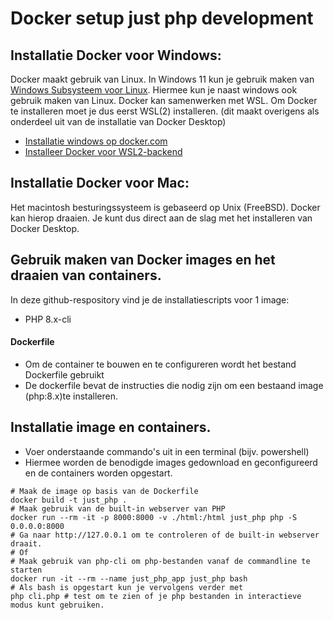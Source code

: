 # Docker setup just php development
## Installatie Docker voor Windows:
Docker maakt gebruik van Linux. In Windows 11 kun je gebruik maken van [Windows Subsysteem voor Linux](https://learn.microsoft.com/nl-nl/windows/wsl/about). Hiermee kun je naast windows ook gebruik maken van Linux. Docker kan samenwerken met WSL. Om Docker te installeren moet je dus eerst WSL(2) installeren. (dit maakt overigens als onderdeel uit van de installatie van Docker Desktop)

* [Installatie windows op docker.com](https://docs.docker.com/desktop/setup/install/windows-install/)
* [Installeer Docker voor WSL2-backend](https://learn.microsoft.com/en-us/windows/wsl/install)

## Installatie Docker voor Mac:
Het macintosh besturingssysteem is gebaseerd op Unix (FreeBSD). Docker kan hierop draaien. Je kunt dus direct aan de slag met het installeren van Docker Desktop.

## Gebruik maken van Docker images en het draaien van containers.
In deze github-respository vind je de installatiescripts voor 1 image:
* PHP 8.x-cli

#### Dockerfile
* Om de container te bouwen en te configureren wordt het bestand Dockerfile gebruikt
* De dockerfile bevat de instructies die nodig zijn om een bestaand image (php:8.x)te installeren.

## Installatie image en containers.
* Voer onderstaande commando's uit in een terminal (bijv. powershell)
* Hiermee worden de benodigde images gedownload en geconfigureerd en de containers worden opgestart.

```shell
# Maak de image op basis van de Dockerfile
docker build -t just_php .       
# Maak gebruik van de built-in webserver van PHP
docker run --rm -it -p 8000:8000 -v ./html:/html just_php php -S 0.0.0.0:8000
# Ga naar http://127.0.0.1 om te controleren of de built-in webserver draait.
# Of
# Maak gebruik van php-cli om php-bestanden vanaf de commandline te starten
docker run -it --rm --name just_php_app just_php bash
# Als bash is opgestart kun je vervolgens verder met
php cli.php # test om te zien of je php bestanden in interactieve modus kunt gebruiken.
```

